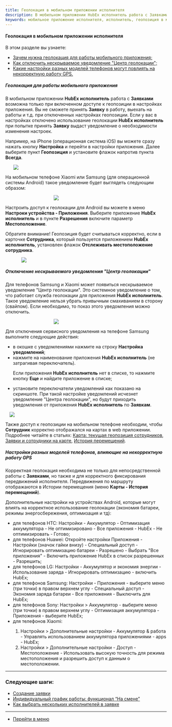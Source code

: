 ```yaml
---
title: Геолокация в мобильном приложении исполнителя
description: В мобильном приложении HubEx исполнитель работа с Заявками возможна только при включенном доступе к геопозиции в настройках приложения. Вы не сможете принять Заявку в работу, выехать на работы и т.д. при отключенных настройках геопозиции.
keywords: мобильное приложение исполнителя, исполнитель, геопозиция в мобильном приложении, геолокация в мобильном приложении, центр геолокации, мобильное приложение исполнителя, hubex, хабекс, хубекс, хабикс
---
```


#### Геолокация в мобильном приложении исполнителя
В этом разделе вы узнаете:
<html>
<meta charset="utf-8">
<ul>
    <li><a href="#geoinmob">Зачем нужна геолокация для работы мобильного приложения;</a></li>
    <li><a href="#notification">Как отключить нескрываемое уведомление "Центр геолокации";</a></li>
    <li><a href="#settings">Какие настройки разных моделей телефонов могут повлиять на некорректную работу GPS.</a>
    </li>
</ul>
</html>

<body>
<h5 id="geoinmob">Геолокация для работы мобильного приложения</h5>
<p>В мобильном приложении <strong>HubEx исполнитель</strong> работа с <strong>Заявками</strong> возможна только при
    включенном
    доступе к геопозиции
    в настройках приложения. Вы не сможете принять <strong>Заявку</strong> в работу, выехать на работы и т.д. при
    отключенных настройках геопозиции. Если у вас
    в настройках
    отключено использование геолокации <strong>HubEx исполнитель</strong> при попытке принять <strong>Заявку</strong>
    выдаст уведомление о
    необходимости
    изменения настроек. </p>
<p>Например, на iPhone (операционная система iOS) вы можете сразу нажать кнопку <strong>Настройка</strong> и перейти в
    настройки
    приложения. Далее выберите пункт
    <strong>Геопозиция</strong> и установите флажок напротив пункта <strong>Всегда</strong>.</p>
<div>
    <img style="margin: 0 auto; display: block; max-width: 90%;"
         src="/attachments/images/FAQ/USER/GEOinMob/IphoneGEO.jpg"/>
</div>

<p>На мобильном телефоне Xiaomi или Samsung (для операционной системы Android) такое уведомление будет выглядеть
    следующим образом:</p>
<div>
    <img style="margin: 0 auto; display: block; max-width: 40%;"
         src="/attachments/images/FAQ/USER/GEOinMob/Samsung.jpg"/>
</div>
<p>Настроить доступ к геолокации для Android вы можете в меню <strong>Настроки устройства - Приложения</strong>.
    Выберите приложение
    <strong>HubEx исполнитель</strong> и в пункте <strong>Разрешения</strong> включите параметр
    <strong>Местоположение</strong>.</p>
<p>Обратите внимание! Геопозиция будет считываться корректно, если в карточке <strong>Сотрудника</strong>, который
    пользуется приложением
    <strong>HubEx исполнитель</strong>, установлен флажок <strong>Отслеживать местоположение сотрудника</strong>.</p>
<div>
    <img style="margin: 0 auto; display: block; max-width: 80%;"
         src="/attachments/images/FAQ/USER/GEOinMob/User.jpg"/>
</div>
<h5 id="notification">Отключение нескрываемого уведомления "Центр геолокации"</h5>
<p>Для телефонов Samsung и Xiaomi может появиться нескрываемое уведомление "Центр геолокации". Это системное уведомление
    о том, что работает служба геолокации для приложения <strong>HubEx исполнитель</strong>. Такое уведомление нельзя
    убрать привычным
    смахиванием в сторону (свайпом). Если необходимо, то показ этого уведомления можно отключить. </p>
<div>
    <img style="margin: 0 auto; display: block; max-width: 40%;"
         src="/attachments/images/FAQ/USER/GEOinMob/NotificationGeo.jpg"/>
</div>
<!--<p>Для телефонов Xiaomi перейдите в настройки приложения <strong>HubEx исполнитель</strong> и отключите показ
    уведомлений в разделе <strong>HubEx исполнитель</strong> (Background location notification channel).</p>
<div>
    <img style="margin: 0 auto; display: block; max-width: 70%;"
         src="/attachments/images/FAQ/USER/GEOinMob/XiaomiGeo.jpg"/>
</div>-->
<p>Для отключения сервисного уведомления на телефоне Samsung выполните следующие действия:</p>
<ul>
    <li>в окошке с уведомлениями нажмите на строку <strong>Настройка
        уведомлений</strong>;
    </li>
    <li>нажмите на наименование приложения <strong>HubEx исполнитель</strong> (не затрагивая переключатель).
        <p>Если приложения <strong>HubEx исполнитель</strong> нет в списке, то нажмите кнопку <strong>Еще</strong> и
            найдите приложение в списке;</p>
    </li>
    <li>установите переключатели уведомлений как показано на скриншоте. При такой настройке уведомлений исчезнет
        уведомление "Центра геолокации", но будут приходить уведомления от приложения <strong>HubEx исполнитель</strong>
        по <strong>Заявкам</strong>.
    </li>
</ul>

<div>
    <img style="margin: 0 auto; display: block; max-width: 95%;"
         src="/attachments/images/FAQ/USER/GEOinMob/SamsungSet.jpg"/>
</div>

<p>Также доступ к геопозиции на мобильном телефоне необходим, чтобы <strong>Сотрудник</strong> корректно отображался на
    картах в web приложении. Подробнее читайте в статьях: <a
            href="https://wiki.hubex.ru/docs/FAQ/RU/user/GeoPosition.html">Карта: текущая геопозиция сотрудников</a>, <a
            href="https://wiki.hubex.ru/docs/FAQ/RU/user/TicketsOnMap.html">Заявки
        и сотрудники на карте</a>, <a href="https://wiki.hubex.ru/docs/FAQ/RU/user/Geotracking.html">История
        перемещений</a>.</p>

<h5 id="settings">Настройки разных моделей телефонов, влияющие на некорректную работу GPS</h5>
<p>Корректная геолокация необходима не только для непосредственной работы с <strong>Заявками</strong>, но также и для корректного
    фиксирования передвижений исполнителя. Передвижения по маршруту отображаются в Истории перемещения (меню <strong>Карты
    - История перемещений</strong>).</p>
<p>Дополнительные настройки на устройствах Android, которые могут влиять на корректное использование геолокации
    (экономия батареи, режимы энергосбережения, оптимизация и тд):</p>
<ul>
    <li>для телефонов HTC: Настройки - Аккумулятор - Оптимизация аккумулятора - Не оптимизировано - Все приложения -
        HubEx - Не оптимизировать - Готово;
    </li>
    <li>для телефонов Huawei: Откройте настройки Приложения - Настройки (значок гайки внизу) - Специальный доступ -
        Игнорировать оптимизацию
        батареи - Разрешено - Выбрать "Все приложения" - Включить приложение HubEx в список разрешенных - Разрешить;
    </li>
    <li>для телефонов LG: Настройки - Аккумулятор и экономия энергии - Использование заряда - Игнорировать оптимизацию -
        включить HubEx;
    </li>
    <li>для телефонов Samsung: Настройки - Приложения - выберите меню (три точки) в правом верхнем углу - Специальный
        доступ - Экономия заряда батареи - Все приложения - Выключить для HubEx;
    </li>
    <li>для телефонов Sony: Настройки > Аккумулятор - выберите меню (три точки) в правом верхнем углу - Оптимизация
        аккумулятора - Приложения - выберите HubEx;
    </li>
    <li>для телефонов Xiaomi:</li>
    <ol>
        <li>Настройки > Дополнительные настройки - Аккумулятор & работа - Управлять использованием аккумулятора
            приложениями - apps - HubEx;
        </li>
        <li>Настройки > Дополнительные настройки - Доступ - Местоположение - Использовать высокую точность для режима
            местоположения и разрешить доступ к данным о местоположении.
        </li>
    </ol>

</ul>

</body>


___
### Следующие шаги:
- [Создание заявки](./CreatingTicket.md)
- [Индивидуальный график работы: функционал “На смене”](./OnDuty.md)
- [Как выбрать нескольких исполнителей в заявке](./SeveralEngineers.md)

____
- [Перейти в меню](http://wiki.hubex.ru)
